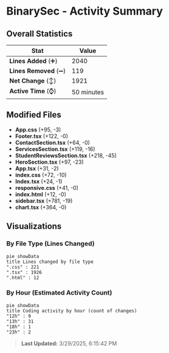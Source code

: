 # BinarySec - Activity Summary 

## Overall Statistics

| Stat                   | Value                                                             |
| ---------------------- | ----------------------------------------------------------------- |
| **Lines Added** (➕)   | 2040                                          |
| **Lines Removed** (➖) | 119                                        |
| **Net Change** (↕)    | 1921                |
| **Active Time** (⌚)   | 50 minutes |


## Modified Files
- **App.css** (+95, -3)
- **Footer.tsx** (+122, -0)
- **ContactSection.tsx** (+64, -0)
- **ServicesSection.tsx** (+119, -16)
- **StudentReviewsSection.tsx** (+218, -45)
- **HeroSection.tsx** (+97, -23)
- **App.tsx** (+31, -2)
- **index.css** (+72, -10)
- **Index.tsx** (+24, -1)
- **responsive.css** (+41, -0)
- **index.html** (+12, -0)
- **sidebar.tsx** (+781, -19)
- **chart.tsx** (+364, -0)

## Visualizations

### By File Type (Lines Changed)

```mermaid
pie showData
title Lines changed by file type
".css" : 221
".tsx" : 1926
".html" : 12
```

### By Hour (Estimated Activity Count)

```mermaid
pie showData
title Coding activity by hour (count of changes)
"12h" : 9
"13h" : 31
"18h" : 1
"23h" : 2
```


> **Last Updated:** 3/29/2025, 6:15:42 PM